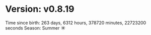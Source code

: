 # Version: v0.8.19
Time since birth: 263 days, 6312 hours, 378720 minutes, 22723200 seconds
Season: Summer ☀️
